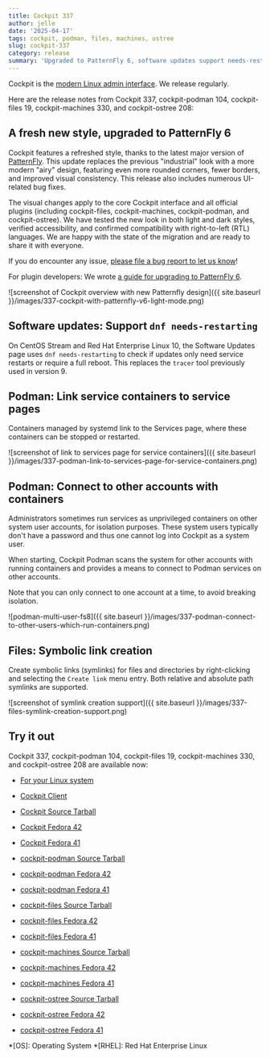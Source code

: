 ```yaml
---
title: Cockpit 337
author: jelle
date: '2025-04-17'
tags: cockpit, podman, files, machines, ostree
slug: cockpit-337
category: release
summary: 'Upgraded to PatternFly 6, software updates support needs-restarting, service links for podlet containers, multi-user support for rootless containers, symbolic link creation'
---
```


Cockpit is the [modern Linux admin interface](https://cockpit-project.org/).
We release regularly.

Here are the release notes from Cockpit 337, cockpit-podman 104,
cockpit-files 19, cockpit-machines 330, and cockpit-ostree 208:

## A fresh new style, upgraded to PatternFly 6

Cockpit features a refreshed style, thanks to the latest major version of [PatternFly](https://www.patternfly.org/). This update replaces the previous "industrial" look with a more modern "airy" design, featuring even more rounded corners, fewer borders, and improved visual consistency. This release also includes numerous UI-related bug fixes.

The visual changes apply to the core Cockpit interface and all official plugins (including cockpit-files, cockpit-machines, cockpit-podman, and cockpit-ostree). We have tested the new look in both light and dark styles, verified accessibility, and confirmed compatibility with right-to-left (RTL) languages. We are happy with the state of the migration and are ready to share it with everyone.

If you do encounter any issue, [please file a bug report to let us know](https://github.com/cockpit-project/cockpit/issues/new?template=bug_report.yml)!

For plugin developers: We wrote [a guide for upgrading to PatternFly 6](https://github.com/cockpit-project/cockpit/discussions/21753).

![screenshot of Cockpit overview with new Patternfly design]({{ site.baseurl }}/images/337-cockpit-with-patternfly-v6-light-mode.png)

## Software updates: Support `dnf needs-restarting`

On CentOS Stream and Red Hat Enterprise Linux 10, the Software Updates page uses `dnf needs-restarting` to check if updates only need service restarts or require a full reboot. This replaces the `tracer` tool previously used in version 9.


## Podman: Link service containers to service pages

Containers managed by systemd link to the Services page, where these containers can be stopped or restarted.

![screenshot of link to services page for service containers]({{ site.baseurl }}/images/337-podman-link-to-services-page-for-service-containers.png)

## Podman: Connect to other accounts with containers

Administrators sometimes run services as unprivileged containers on other system user accounts, for isolation purposes. These system users typically don't have a password and thus one cannot log into Cockpit as a system user.

When starting, Cockpit Podman scans the system for other accounts with running containers and provides a means to connect to Podman services on other accounts.

Note that you can only connect to one account at a time, to avoid breaking isolation.

![podman-multi-user-fs8]({{ site.baseurl }}/images/337-podman-connect-to-other-users-which-run-containers.png)


## Files: Symbolic link creation

Create symbolic links (symlinks) for files and directories by right-clicking and selecting the `Create link` menu entry. Both relative and absolute path symlinks are supported.

![screenshot of symlink creation support]({{ site.baseurl }}/images/337-files-symlink-creation-support.png)

## Try it out

Cockpit 337, cockpit-podman 104, cockpit-files 19, cockpit-machines
330, and cockpit-ostree 208 are available now:

* [For your Linux system](https://cockpit-project.org/running.html)
* [Cockpit Client](https://flathub.org/apps/details/org.cockpit_project.CockpitClient)

* [Cockpit Source Tarball](https://github.com/cockpit-project/cockpit/releases/tag/337)
* [Cockpit Fedora 42](https://bodhi.fedoraproject.org/updates/FEDORA-2025-d7f3975f00)
* [Cockpit Fedora 41](https://bodhi.fedoraproject.org/updates/FEDORA-2025-5b85462a70)
* [cockpit-podman Source Tarball](https://github.com/cockpit-project/cockpit-podman/releases/tag/104)
* [cockpit-podman Fedora 42](https://bodhi.fedoraproject.org/updates/FEDORA-2025-bb1a30911b)
* [cockpit-podman Fedora 41](https://bodhi.fedoraproject.org/updates/FEDORA-2025-1ae47ad43e)
* [cockpit-files Source Tarball](https://github.com/cockpit-project/cockpit-files/releases/tag/19)
* [cockpit-files Fedora 42](https://bodhi.fedoraproject.org/updates/FEDORA-2025-213f32d826)
* [cockpit-files Fedora 41](https://bodhi.fedoraproject.org/updates/FEDORA-2025-647b86483e)
* [cockpit-machines Source Tarball](https://github.com/cockpit-project/cockpit-machines/releases/tag/330)
* [cockpit-machines Fedora 42](https://bodhi.fedoraproject.org/updates/FEDORA-2025-dee77b3745)
* [cockpit-machines Fedora 41](https://bodhi.fedoraproject.org/updates/FEDORA-2025-25ebbe5d20)
* [cockpit-ostree Source Tarball](https://github.com/cockpit-project/cockpit-ostree/releases/tag/208)
* [cockpit-ostree Fedora 42](https://bodhi.fedoraproject.org/updates/FEDORA-2025-ee441b0482)
* [cockpit-ostree Fedora 41](https://bodhi.fedoraproject.org/updates/FEDORA-2025-88604f3995)

*[OS]: Operating System
*[RHEL]: Red Hat Enterprise Linux
